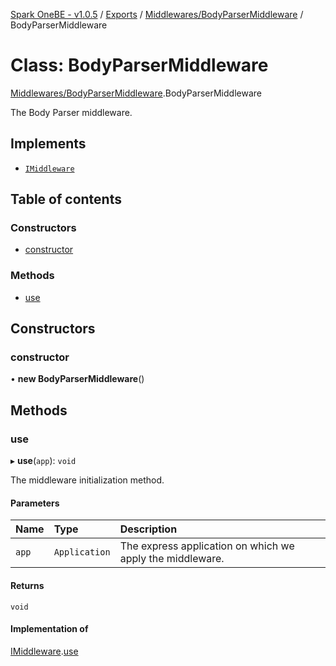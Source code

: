 [Spark OneBE - v1.0.5](../README.md) / [Exports](../modules.md) / [Middlewares/BodyParserMiddleware](../modules/Middlewares_BodyParserMiddleware.md) / BodyParserMiddleware

# Class: BodyParserMiddleware

[Middlewares/BodyParserMiddleware](../modules/Middlewares_BodyParserMiddleware.md).BodyParserMiddleware

The Body Parser middleware.

## Implements

- [`IMiddleware`](../interfaces/Middlewares_IMiddleware.IMiddleware.md)

## Table of contents

### Constructors

- [constructor](Middlewares_BodyParserMiddleware.BodyParserMiddleware.md#constructor)

### Methods

- [use](Middlewares_BodyParserMiddleware.BodyParserMiddleware.md#use)

## Constructors

### constructor

• **new BodyParserMiddleware**()

## Methods

### use

▸ **use**(`app`): `void`

The middleware initialization method.

#### Parameters

| Name | Type | Description |
| :------ | :------ | :------ |
| `app` | `Application` | The express application on which we apply the middleware. |

#### Returns

`void`

#### Implementation of

[IMiddleware](../interfaces/Middlewares_IMiddleware.IMiddleware.md).[use](../interfaces/Middlewares_IMiddleware.IMiddleware.md#use)
